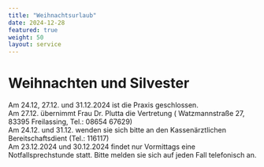 ```yaml
---
title: "Weihnachtsurlaub"
date: 2024-12-28
featured: true
weight: 50
layout: service
---
```


# Weihnachten und Silvester

Am 24.12, 27.12. und 31.12.2024 ist die Praxis geschlossen.  
Am 27.12. übernimmt Frau Dr. Plutta die Vertretung ( Watzmannstraße 27, 83395 Freilassing, Tel.: 08654 67629)   
Am 24.12. und 31.12. wenden sie sich bitte an den Kassenärztlichen Bereitschaftsdient (Tel.: 116117)  
Am 23.12.2024 und 30.12.2024 findet nur Vormittags eine Notfallsprechstunde statt. Bitte melden sie sich auf jeden Fall telefonisch an.  
